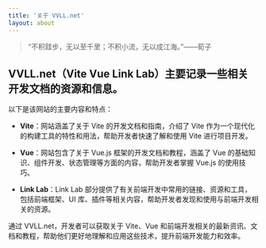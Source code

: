 ```yaml
---
title: '关于 VVLL.net'
layout: about
---
```


> “不积跬步，无以至千里；不积小流，无以成江海。”——荀子

## VVLL.net（Vite Vue Link Lab）主要记录一些相关开发文档的资源和信息。

以下是该网站的主要内容和特点：

- **Vite**：网站涵盖了关于 Vite 的开发文档和指南，介绍了 Vite 作为一个现代化的构建工具的特性和用法，帮助开发者快速了解和使用 Vite 进行项目开发。

- **Vue**：网站包含了关于 Vue.js 框架的开发文档和教程，涵盖了 Vue 的基础知识、组件开发、状态管理等方面的内容，帮助开发者掌握 Vue.js 的使用技巧。

- **Link Lab**：Link Lab 部分提供了有关前端开发中常用的链接、资源和工具，包括前端框架、UI 库、插件等相关内容，帮助开发者发现和使用与前端开发相关的资源。

通过 VVLL.net，开发者可以获取关于 Vite、Vue 和前端开发相关的最新资讯、文档和教程，帮助他们更好地理解和应用这些技术，提升前端开发能力和效率。
